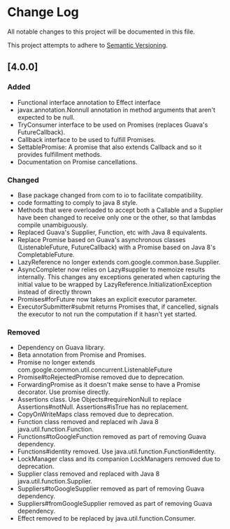 # Change Log
All notable changes to this project will be documented in this file.

This project attempts to adhere to [Semantic Versioning](http://semver.org/).

## [4.0.0]
### Added
- Functional interface annotation to Effect interface
- javax.annotation.Nonnull annotation in method arguments that aren't expected to be null.
- TryConsumer interface to be used on Promises (replaces Guava's FutureCallback).
- Callback interface to be used to fulfill Promises.
- SettablePromise: A promise that also extends Callback and so it provides fulfillment methods.
- Documentation on Promise cancellations.

### Changed
- Base package changed from com to io to facilitate compatibility.
- code formatting to comply to java 8 style.
- Methods that were overloaded to accept both a Callable and a Supplier have been changed to receive only one or the other, so that lambdas compile unambiguously.
- Replaced Guava's Supplier, Function, etc with Java 8 equivalents.
- Replace Promise based on Guava's asynchronous classes (ListenableFuture, FutureCallback) with a Promise based on Java 8's CompletableFuture.
- LazyReference no longer extends com.google.common.base.Supplier.
- AsyncCompleter now relies on Lazy#supplier to memoize results internally. This changes any exceptions generated when capturing the initial value to
be wrapped by LazyReference.InitializationException instead of directly thrown
- Promises#forFuture now takes an explicit executor parameter.
- ExecutorSubmitter#submit returns Promises that, if cancelled, signals the executor to not run the computation if it hasn't yet started.
  
### Removed
- Dependency on Guava library.
- Beta annotation from Promise and Promises.
- Promise no longer extends com.google.common.util.concurrent.ListenableFuture
- Promise#toRejectedPromise removed due to deprecation.
- ForwardingPromise as it doesn't make sense to have a Promise decorator. Use promise directly.
- Assertions class. Use Objects#requireNonNull to replace Assertions#notNull. Assertions#isTrue has no replacement.
- CopyOnWriteMaps class removed due to deprecation.
- Function class removed and replaced wih Java 8 java.util.function.Function.
- Functions#toGoogleFunction removed as part of removing Guava dependency.
- Functions#identity removed. Use java.util.function.Function#identity.
- LockManager class and its companion LockManagers removed due to deprecation.
- Supplier class removed and replaced with Java 8 java.util.function.Supplier.
- Suppliers#toGoogleSupplier removed as part of removing Guava dependency.
- Suppliers#fromGoogleSupplier removed as part of removing Guava dependency.
- Effect removed to be replaced by java.util.function.Consumer.
